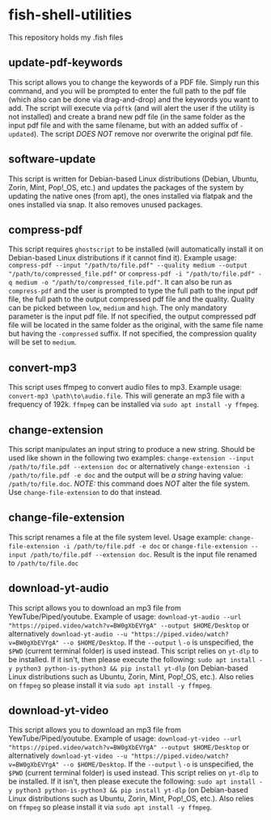 # fish-shell-utilities
This repository holds my .fish files

## update-pdf-keywords

This script allows you to change the keywords of a PDF file. Simply run this command, and you will be prompted to enter the full path to the pdf file (which also can be done via drag-and-drop) and the keywords you want to add. The script will execute via `pdftk` (and will alert the user if the utility is not installed) and create a brand new pdf file (in the same folder as the input pdf file and with the same filename, but with an added suffix of `-updated`). The script *DOES NOT* remove nor overwrite the original pdf file.

## software-update

This script is written for Debian-based Linux distributions (Debian, Ubuntu, Zorin, Mint, Pop!_OS, etc.) and updates the packages of the system by updating the native ones (from apt), the ones installed via flatpak and the ones installed via snap. It also removes unused packages.

## compress-pdf

This script requires `ghostscript` to be installed (will automatically install it on Debian-based Linux distributions if it cannot find it). Example usage:
`compress-pdf --input "/path/to/file.pdf" --quality medium --output "/path/to/compressed_file.pdf"` or `compress-pdf -i "/path/to/file.pdf" -q medium -o "/path/to/compressed_file.pdf"`. It can also be run as `compress-pdf` and the user is prompted to type the full path to the input pdf file, the full path to the output compressed pdf file and the quality. Quality can be picked between `low`, `medium` and `high`. The only mandatory parameter is the input pdf file. If not specified, the output compressed pdf file will be located in the same folder as the original, with the same file name but having the `-compressed` suffix. If not specified, the compression quality will be set to `medium`.

## convert-mp3

This script uses ffmpeg to convert audio files to mp3. Example usage: `convert-mp3 \path\to\audio.file`. This will generate an mp3 file with a frequency of 192k.
`ffmpeg` can be installed via `sudo apt install -y ffmpeg`.

## change-extension

This script manipulates an input string to produce a new string. Should be used like shown in the following two examples: `change-extension --input /path/to/file.pdf --extension doc` or alternatively `change-extension -i /path/to/file.pdf -e doc` and the output will be *a string* having value: `/path/to/file.doc`. *NOTE:* this command does *NOT* alter the file system. Use `change-file-extension` to do that instead.

## change-file-extension

This script renames a file at the file system level. Usage example: `change-file-extension -i /path/to/file.pdf -e doc` or `change-file-extension --input /path/to/file.pdf --extension doc`. Result is the input file renamed to `/path/to/file.doc`

## download-yt-audio

This script allows you to download an mp3 file from YewTube/Piped/youtube. Example of usage: `download-yt-audio --url "https://piped.video/watch?v=BW0gXbEVYgA" --output $HOME/Desktop` or alternatively `download-yt-audio --u "https://piped.video/watch?v=BW0gXbEVYgA" --o $HOME/Desktop`. If the `--output` \ `-o` is unspecified, the `$PWD` (current terminal folder) is used instead. This script relies on `yt-dlp` to be installed. If it isn't, then please execute the following: `sudo apt install -y python3 python-is-python3 && pip install yt-dlp` (on Debian-based Linux distributions such as Ubuntu, Zorin, Mint, Pop!_OS, etc.). Also relies on `ffmpeg` so please install it via `sudo apt install -y ffmpeg`.

## download-yt-video

This script allows you to download an mp3 file from YewTube/Piped/youtube. Example of usage: `download-yt-video --url "https://piped.video/watch?v=BW0gXbEVYgA" --output $HOME/Desktop` or alternatively `download-yt-video --u "https://piped.video/watch?v=BW0gXbEVYgA" --o $HOME/Desktop`. If the `--output` \ `-o` is unspecified, the `$PWD` (current terminal folder) is used instead. This script relies on `yt-dlp` to be installed. If it isn't, then please execute the following: `sudo apt install -y python3 python-is-python3 && pip install yt-dlp` (on Debian-based Linux distributions such as Ubuntu, Zorin, Mint, Pop!_OS, etc.). Also relies on `ffmpeg` so please install it via `sudo apt install -y ffmpeg`.

